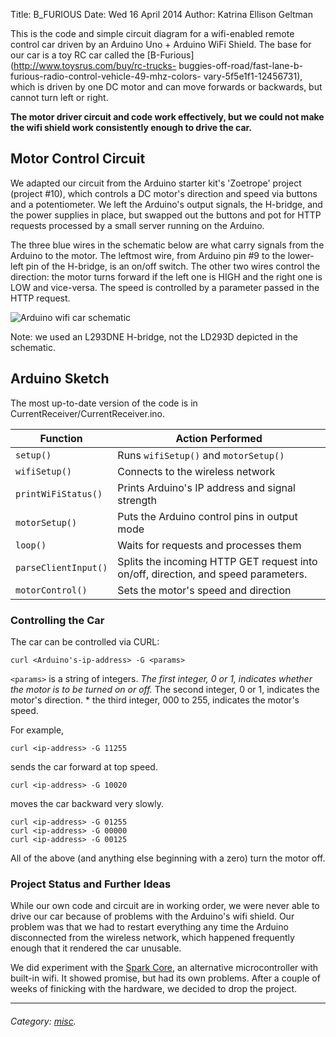 Title: B_FURIOUS
Date: Wed 16 April 2014
Author: Katrina Ellison Geltman

This is the code and simple circuit diagram for a wifi-enabled remote control
car driven by an Arduino Uno + Arduino WiFi Shield. The base for our car is a
toy RC car called the [B-Furious](http://www.toysrus.com/buy/rc-trucks-
buggies-off-road/fast-lane-b-furious-radio-control-vehicle-49-mhz-colors-
vary-5f5e1f1-12456731), which is driven by one DC motor and can move forwards
or backwards, but cannot turn left or right.

**The motor driver circuit and code work effectively, but we could not make
the wifi shield work consistently enough to drive the car.**

## Motor Control Circuit

We adapted our circuit from the Arduino starter kit's 'Zoetrope' project
(project #10), which controls a DC motor's direction and speed via buttons and
a potentiometer. We left the Arduino's output signals, the H-bridge, and the
power supplies in place, but swapped out the buttons and pot for HTTP requests
processed by a small server running on the Arduino.

The three blue wires in the schematic below are what carry signals from the
Arduino to the motor. The leftmost wire, from Arduino pin #9 to the lower-left
pin of the H-bridge, is an on/off switch. The other two wires control the
direction: the motor turns forward if the left one is HIGH and the right one
is LOW and vice-versa. The speed is controlled by a parameter passed in the
HTTP request.

![Arduino wifi car schematic](schematic.png)

Note: we used an L293DNE H-bridge, not the LD293D depicted in the schematic.

## Arduino Sketch

The most up-to-date version of the code is in
CurrentReceiver/CurrentReceiver.ino.

Function | Action Performed  
---|---  
`setup()` | Runs `wifiSetup()` and `motorSetup()`  
`wifiSetup()` | Connects to the wireless network  
`printWiFiStatus()` | Prints Arduino's IP address and signal strength  
`motorSetup()` | Puts the Arduino control pins in output mode  
`loop()` | Waits for requests and processes them  
`parseClientInput()` | Splits the incoming HTTP GET request into on/off, direction, and speed parameters.  
`motorControl()` | Sets the motor's speed and direction  
  
### Controlling the Car

The car can be controlled via CURL:

    
    
    curl <Arduino's-ip-address> -G <params>
    

`<params>` is a string of integers. _The first integer, 0 or 1, indicates
whether the motor is to be turned on or off._ The second integer, 0 or 1,
indicates the motor's direction. * the third integer, 000 to 255, indicates
the motor's speed.

For example,

    
    
    curl <ip-address> -G 11255
    

sends the car forward at top speed.

    
    
    curl <ip-address> -G 10020
    

moves the car backward very slowly.

    
    
    curl <ip-address> -G 01255
    curl <ip-address> -G 00000
    curl <ip-address> -G 00125
    

All of the above (and anything else beginning with a zero) turn the motor off.

### Project Status and Further Ideas

While our own code and circuit are in working order, we were never able to
drive our car because of problems with the Arduino's wifi shield. Our problem
was that we had to restart everything any time the Arduino disconnected from
the wireless network, which happened frequently enough that it rendered the
car unusable.

We did experiment with the [Spark Core](https://www.spark.io/), an alternative
microcontroller with built-in wifi. It showed promise, but had its own
problems. After a couple of weeks of finicking with the hardware, we decided
to drop the project.

* * *

###### Category: [misc](/category/misc.html).
